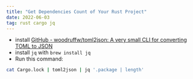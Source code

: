 ```yaml
---
title: "Get Dependencies Count of Your Rust Project"
date: 2022-06-03
tag: rust cargo jq
---
```


- install [GitHub - woodruffw/toml2json: A very small CLI for converting TOML to JSON](https://github.com/woodruffw/toml2json)
- install `jq` with `brew install jq`
- Run this command:

```bash
cat Cargo.lock | toml2json | jq '.package | length'
```
